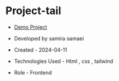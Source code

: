 # Project-tail

- [Demo Project](https://samirasamaei.github.io/Project-tail/)

- Developed by samira samaei

- Created - 2024-04-11

- Technologies Used - Html , css , tailwind

- Role - Frontend

